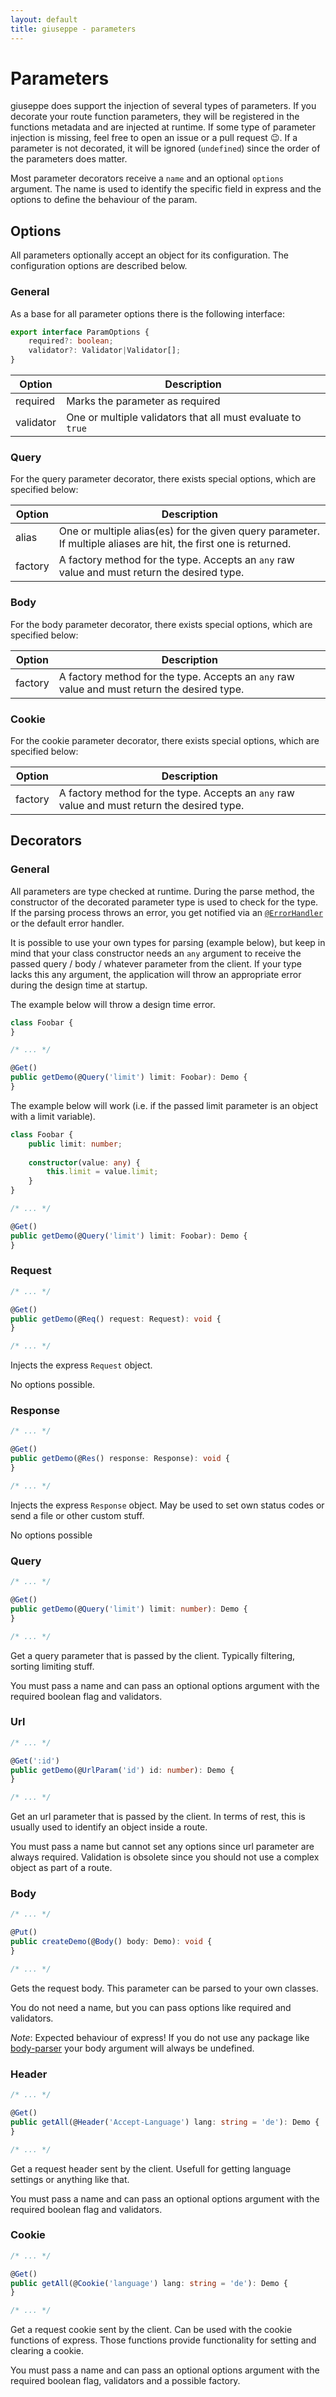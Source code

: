 ```yaml
---
layout: default
title: giuseppe - parameters
---
```

# Parameters

giuseppe does support the injection of several types of parameters. If
you decorate your route function parameters, they will be registered
in the functions metadata and are injected at runtime. If some type of
parameter injection is missing, feel free to open an issue or a pull
request :wink:. If a parameter is not decorated, it will be ignored (`undefined`)
since the order of the parameters does matter.

Most parameter decorators receive a `name` and an optional `options` argument.
The name is used to identify the specific field in express and the options
to define the behaviour of the param.

## Options

All parameters optionally accept an object for its configuration.
The configuration options are described below.

### General

As a base for all parameter options there is the following interface:
```typescript
export interface ParamOptions {
    required?: boolean;
    validator?: Validator|Validator[];
}
```

| Option    | Description                                                 |
| --------- | ----------------------------------------------------------- |
| required  | Marks the parameter as required                             |
| validator | One or multiple validators that all must evaluate to `true` |

### Query

For the query parameter decorator, there exists special options, which are specified below:

| Option    | Description                                                                                                         |
| --------- | ------------------------------------------------------------------------------------------------------------------- |
| alias     | One or multiple alias(es) for the given query parameter.<br>If multiple aliases are hit, the first one is returned. |
| factory   | A factory method for the type. Accepts an `any` raw value and must return the desired type.                         |

### Body

For the body parameter decorator, there exists special options, which are specified below:

| Option    | Description                                                                                                         |
| --------- | ------------------------------------------------------------------------------------------------------------------- |
| factory   | A factory method for the type. Accepts an `any` raw value and must return the desired type.                         |

### Cookie

For the cookie parameter decorator, there exists special options, which are specified below:

| Option    | Description                                                                                                         |
| --------- | ------------------------------------------------------------------------------------------------------------------- |
| factory   | A factory method for the type. Accepts an `any` raw value and must return the desired type.                         |

## Decorators

### General

All parameters are type checked at runtime. During the parse method, the constructor
of the decorated parameter type is used to check for the type. If the parsing
process throws an error, you get notified via an [`@ErrorHandler`](errorhandling) 
or the default error handler.

It is possible to use your own types for parsing (example below), but keep
in mind that your class constructor needs an `any` argument to receive the
passed query / body / whatever parameter from the client. If your type
lacks this any argument, the application will throw an appropriate error during
the design time at startup.

The example below will throw a design time error.

```typescript
class Foobar {
}

/* ... */

@Get()
public getDemo(@Query('limit') limit: Foobar): Demo {
}
```

The example below will work (i.e. if the passed limit parameter 
is an object with a limit variable).

```typescript
class Foobar {
    public limit: number;
    
    constructor(value: any) {
        this.limit = value.limit;
    }
}

/* ... */

@Get()
public getDemo(@Query('limit') limit: Foobar): Demo {
}
```

### Request

```typescript
/* ... */

@Get()
public getDemo(@Req() request: Request): void {
}

/* ... */
```

Injects the express `Request` object.

No options possible.

### Response

```typescript
/* ... */

@Get()
public getDemo(@Res() response: Response): void {
}

/* ... */
```

Injects the express `Response` object. May be used to set own status codes
or send a file or other custom stuff.

No options possible

### Query

```typescript
/* ... */

@Get()
public getDemo(@Query('limit') limit: number): Demo {
}

/* ... */
```

Get a query parameter that is passed by the client. Typically filtering, sorting
limiting stuff.

You must pass a name and can pass an optional options argument with the required
boolean flag and validators.

### Url

```typescript
/* ... */

@Get(':id')
public getDemo(@UrlParam('id') id: number): Demo {
}

/* ... */
```

Get an url parameter that is passed by the client. In terms of rest, this
is usually used to identify an object inside a route.

You must pass a name but cannot set any options since url parameter are
always required. Validation is obsolete since you should not use a complex
object as part of a route.

### Body

```typescript
/* ... */

@Put()
public createDemo(@Body() body: Demo): void {
}

/* ... */
```

Gets the request body. This parameter can be parsed to your own classes.

You do not need a name, but you can pass options like required and validators.

_*Note*_: Expected behaviour of express! If you do not use any package
like [body-parser](https://github.com/expressjs/body-parser) your body
argument will always be undefined.

### Header

```typescript
/* ... */

@Get()
public getAll(@Header('Accept-Language') lang: string = 'de'): Demo {
}

/* ... */
```

Get a request header sent by the client. Usefull for getting language settings
or anything like that.

You must pass a name and can pass an optional options argument with the required
boolean flag and validators.

### Cookie

```typescript
/* ... */

@Get()
public getAll(@Cookie('language') lang: string = 'de'): Demo {
}

/* ... */
```

Get a request cookie sent by the client. Can be used with the cookie functions
of express. Those functions provide functionality for setting and clearing
a cookie.

You must pass a name and can pass an optional options argument with the required
boolean flag, validators and a possible factory.